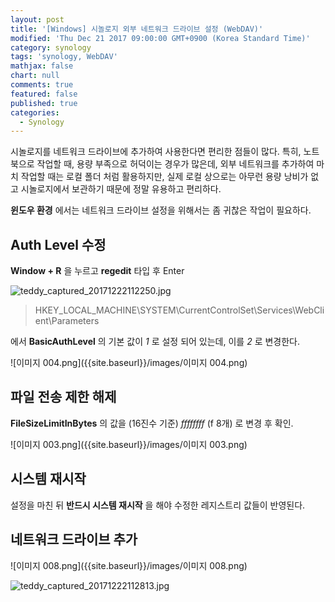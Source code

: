 ```yaml
---
layout: post
title: '[Windows] 시놀로지 외부 네트워크 드라이브 설정 (WebDAV)'
modified: 'Thu Dec 21 2017 09:00:00 GMT+0900 (Korea Standard Time)'
category: synology
tags: 'synology, WebDAV'
mathjax: false
chart: null
comments: true
featured: false
published: true
categories:
  - Synology
---
```

시놀로지를 네트워크 드라이브에 추가하여 사용한다면 편리한 점들이 많다.
특히, 노트북으로 작업할 때, 용량 부족으로 허덕이는 경우가 많은데,
외부 네트워크를 추가하여 마치 작업할 때는 로컬 폴더 처럼 활용하지만,
실제 로컬 상으로는 아무런 용량 낭비가 없고 시놀로지에서 보관하기 때문에 정말 유용하고 편리하다.

**윈도우 환경** 에서는 네트워크 드라이브 설정을 위해서는 좀 귀찮은 작업이 필요하다.

## Auth Level 수정
**Window + R** 을 누르고 **regedit** 타입 후 Enter


![teddy_captured_20171222112250.jpg]({{site.baseurl}}/images/teddy_captured_20171222112250.jpg)

> HKEY_LOCAL_MACHINE\SYSTEM\CurrentControlSet\Services\WebClient\Parameters


에서 **BasicAuthLevel** 의 기본 값이 *1* 로 설정 되어 있는데, 이를 *2* 로 변경한다.

![이미지 004.png]({{site.baseurl}}/images/이미지 004.png)


## 파일 전송 제한 해제
**FileSizeLimitInBytes** 의 값을 (16진수 기준) *ffffffff* (f 8개) 로 변경 후 확인.

![이미지 003.png]({{site.baseurl}}/images/이미지 003.png)


## 시스템 재시작
설정을 마친 뒤 **반드시 시스템 재시작** 을 해야 수정한 레지스트리 값들이 반영된다.

## 네트워크 드라이브 추가

![이미지 008.png]({{site.baseurl}}/images/이미지 008.png)


![teddy_captured_20171222112813.jpg]({{site.baseurl}}/images/teddy_captured_20171222112813.jpg)
